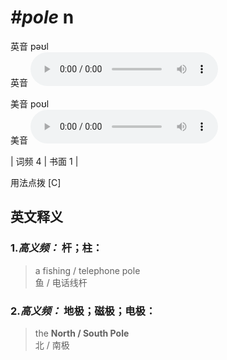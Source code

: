 # ***\#pole*** n
英音 pəʊl  
英音
<audio src="./media/pole-B.aac" controls="controls"></audio>

美音 poʊl  
美音
<audio src="./media/pole.aac" controls="controls"></audio>



| 词频 4 | 书面 1 |  

用法点拨  [C]

英文释义
---
### 1.*高义频：* **杆；柱：**  

 > a fishing / telephone pole  
 > 鱼 / 电话线杆    

### 2.*高义频：* **地极；磁极；电极：**  

 > the **North / South Pole**  
 > 北 / 南极    


